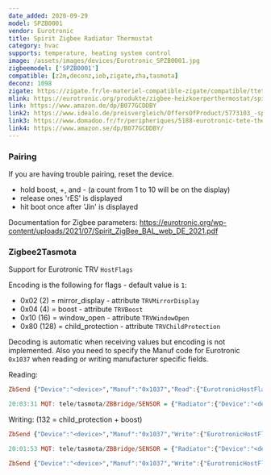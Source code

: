 ```yaml
---
date_added: 2020-09-29
model: SPZB0001
vendor: Eurotronic
title: Spirit Zigbee Radiator Thermostat
category: hvac
supports: temperature, heating system control
image: /assets/images/devices/Eurotronic_SPZB0001.jpg
zigbeemodel: ['SPZB0001']
compatible: [z2m,deconz,iob,zigate,zha,tasmota]
deconz: 1098
zigate: https://zigate.fr/le-materiel-compatible-zigate/compatible/ttethermostatiqueetspirit
mlink: https://eurotronic.org/produkte/zigbee-heizkoerperthermostat/spirit-zigbee/
link: https://www.amazon.de/dp/B077GCDDBY
link2: https://www.idealo.de/preisvergleich/OffersOfProduct/5773103_-spirit-zigbee-eurotronic-technology.html
link3: https://www.domadoo.fr/fr/peripheriques/5188-eurotronic-tete-thermostatique-zigbee-4260012711233.html
link4: https://www.amazon.se/dp/B077GCDDBY/
---
```

### Pairing
If you are having trouble pairing, reset the device.
- hold boost, +, and - (a count from 1 to 10 will be on the display)
- release ones 'rES' is displayed
- hit boot once after 'Jin' is displayed

Documentation for Zigbee parameters: https://eurotronic.org/wp-content/uploads/2021/07/Spirit_ZigBee_BAL_web_DE_2021.pdf

### Zigbee2Tasmota

Support for Eurotronic TRV `HostFlags`

Encoding is the following for flags - default value is `1`:
- 0x02 (2) = mirror_display - attribute `TRVMirrorDisplay`
- 0x04 (4) = boost - attribute `TRVBoost`
- 0x10 (16) = window_open - attribute `TRVWindowOpen`
- 0x80 (128) = child_protection - attribute `TRVChildProtection`

Decoding is automatic when receiving values but encoding is not implemented. Also you need to specify the Manuf code for Eurotronic `0x1037` when reading or writing manufacturer specific fields.

Reading:
```haskell
ZbSend {"Device":"<device>","Manuf":"0x1037","Read":{"EurotronicHostFlags":true}}

20:03:31 MQT: tele/tasmota/ZBBridge/SENSOR = {"Radiator":{"Device":"<device>","EurotronicHostFlags":1,"Endpoint":1,"LinkQuality":81}}
```

Writing: (132 = child_protection + boost)
```haskell
ZbSend {"Device":"<device>","Manuf":"0x1037","Write":{"EurotronicHostFlags":132}}

20:01:53 MQT: tele/tasmota/ZBBridge/SENSOR = {"Radiator":{"Device":"<device>","EurotronicHostFlags":133,"CurrentTemperatureSetPoint":30,"TRVBoost":1,"TRVChildProtection":1,"OccupiedHeatingSetpoint":30,"Endpoint":1,"LinkQuality":86}}

ZbSend {"Device":"<device>","Manuf":"0x1037","Write":{"EurotronicHostFlags":1}}
```
